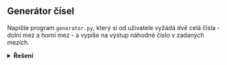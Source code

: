 ## Generátor čísel

Napište program `generator.py`, který si od uživatele vyžádá dvě celá čísla - dolní mez a horní mez - a vypíše na výstup
náhodné číslo v zadaných mezích.

<details>
<summary><b>Řešení</b></summary>


```python
# generator.py

import random

dolni_mez = int(input('Zadej dolní mez: '))
horni_mez = int(input('Zadej horní mez: '))
cislo = random.randint(dolni_mez, horni_mez)
print(cislo)
```

</details>
